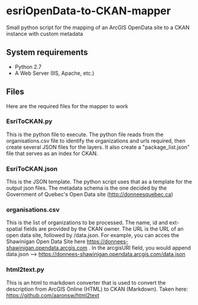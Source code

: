 # esriOpenData-to-CKAN-mapper
Small python script for the mapping of an ArcGIS OpenData site to a CKAN instance with custom metadata

## System requirements
- Python 2.7
- A Web Server (IIS, Apache, etc.)

## Files
Here are the required files for the mapper to work

### EsriToCKAN.py
This is the python file to execute. The python file reads from the organisations.csv file to identify the organizations and urls required, then create several JSON files for the layers. It also create a "package_list.json" file that serves as an index for CKAN.

### EsriToCKAN.json
This is the JSON template. The python script uses that as a template for the output json files. The metadata schema is the one decided by the Government of Quebec's Open Data site (http://donneesquebec.ca)

### organisations.csv
This is the list of organizations to be processed. The name, id and ext-spatial fields are provided by the CKAN owner. The URL is the URL of an open data site, followed by /data.json. For example, you can acces the Shawinigan Open Data Site here https://donnees-shawinigan.opendata.arcgis.com . In the arcgisURl field, you would append data.json --> https://donnees-shawinigan.opendata.arcgis.com/data.json

### html2text.py
This is an html to markdown converter that is used to convert the description from ArcGIS Online (HTML) to CKAN (Markdown). Taken here: https://github.com/aaronsw/html2text
